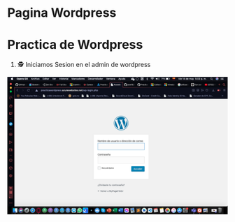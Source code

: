 # Pagina Wordpress 
<h1> Practica de Wordpress</h1>

1. 🕵️ Iniciamos Sesion en el admin de wordpress

<img src="images/cap19.png" class="card-img-top" alt="...">
